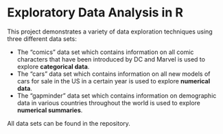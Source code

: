 # Exploratory Data Analysis in R

This project demonstrates a variety of data exploration techniques using three different data sets: 

-	The “comics” data set which contains information on all comic characters that have been introduced by DC and Marvel is used to explore **categorical data**.
-	The “cars” data set which contains information on all new models of cars for sale in the US in a certain year is used to explore **numerical data**.
-	The “gapminder” data set which contains information on demographic data in various countries throughout the world is used to explore **numerical summaries**. 

All data sets can be found in the repository. 
